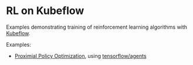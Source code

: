 # RL on Kubeflow

Examples demonstrating training of reinforcement learning algorithms with [Kubeflow](http://blog.kubernetes.io/2017/12/introducing-kubeflow-composable.html).

Examples:
- [Proximial Policy Optimization](apps/agents_ppo), using [tensorflow/agents](https://github.com/tensorflow/agents)
